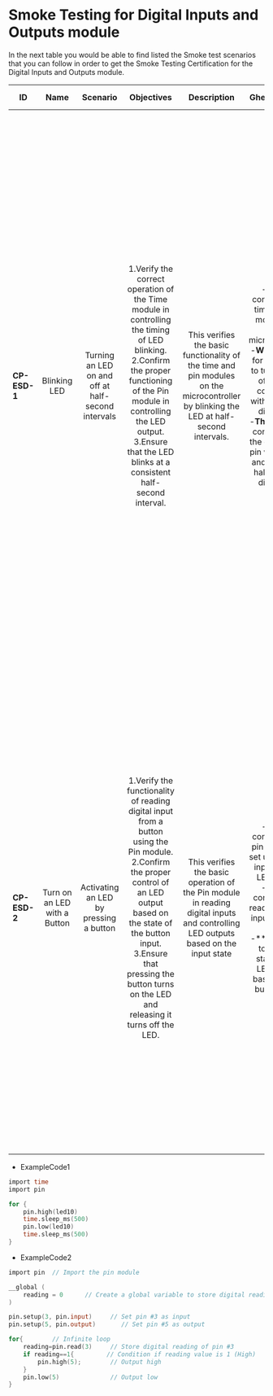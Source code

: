 # Smoke Testing for Digital Inputs and Outputs module

In the next table you would be able to find listed the Smoke test scenarios that you can follow in order to get the Smoke Testing Certification for the Digital Inputs and Outputs module.

  
| ID            | Name                         | Scenario                                           | Objectives                                                                                                                                                                                                                                                                   | Description                                                                                                                            | Gherkin Steps                                                                                                                                                                                                                                                                      | Steps                                                                                                                                                                                                                                                                                                                                                                                                                                                                                                                                                                                                                                                                                                                                                                                                                                                     | Expected results                                                                                                                                                                                                                                                                                                                                                                                                                                     | Code Example |
| ------------- | :------:                     | :------:                                           | :------:                                                                                                                                                                                                                                                                     | :------:                                                                                                                               | :------:                                                                                                                                                                                                                                                                           | :------:                                                                                                                                                                                                                                                                                                                                                                                                                                                                                                                                                                                                                                                                                                                                                                                                                                                  | :------:                                                                                                                                                                                                                                                                                                                                                                                                                                             | :------:     |
| **CP-ESD-1**  | Blinking LED                 | Turning an LED on and off at half-second intervals | 1.Verify the correct operation of the Time module in controlling the timing of LED blinking. <br>2.Confirm the proper functioning of the Pin module in controlling the LED output. <br>3.Ensure that the LED blinks at a consistent half-second interval.                    | This verifies the basic functionality of the time and pin modules on the microcontroller by blinking the LED at half-second intervals. | -**Given** I configure the time and pin modules on the microcontroller <br>-**When** I run a for loop code to turn on and off the pin configured within 500 ms difference <br>-**Then** The led connected to the configured pin will turn on and off with a half-second difference | 1.**Setup Hardware**: Connect the LED to the microcontroller's pin, ensuring proper wiring and connections.<br>2.**Configure Time and Pin Modules**: Set up the microcontroller environment to include the necessary Time and Pin modules. This may involve importing the required libraries or ensuring they are properly configured within the development environment.<br>3.**Load the Code**: Copy the provided code snippet into the microcontroller's development environment or IDE.<br>4.**Compile/Upload**: Compile the code if necessary and upload it to the microcontroller. Ensure that the upload process completes without errors.<br>5.**Run the Code**: Execute the uploaded code on the microcontroller. This may involve pressing a button or issuing a command, depending on the specific development environment and hardware setup. | 1.**Observe LED Behavior**: Watch the LED connected to the configured pin on the microcontroller. It should start blinking on and off at half-second intervals. <br> 2.**Verify Timing and Pin Control**: Ensure that the blinking pattern matches the expected behavior described in the test objectives. The LED should turn on for approximately 500 milliseconds and then turn off for the same duration, creating a half-second interval blink. | ExampleCode1 |
| **CP-ESD-2**  | Turn on an LED with a Button | Activating an LED by pressing a button             | 1.Verify the functionality of reading digital input from a button using the Pin module. <br>2.Confirm the proper control of an LED output based on the state of the button input. <br>3.Ensure that pressing the button turns on the LED and releasing it turns off the LED. | This verifies the basic operation of the Pin module in reading digital inputs and controlling LED outputs based on the input state     | -**Given** I configure the pin module to set up a button input and an LED output <br>-**When** I continuously read the digital input from the button <br>-** Then ** I toggle the state of the LED output based on the button input                                                | 1. **Setup Hardware**: Connect the button and LED to the microcontroller's pins, ensuring proper wiring and connections. <br>2. **Configure Pin Module**: Set up the microcontroller environment to include the necessary Pin module for button and LED control.<br>3. **Load the Code**: Copy the provided code snippet into the microcontroller's development environment or IDE.  <br>4. **Compile/Upload**: Compile the code if necessary and upload it to the microcontroller. Ensure that the upload process completes without errors.<br>5. **Run the Code**: Execute the uploaded code on the microcontroller. This may involve pressing a button or issuing a command, depending on the specific development environment and hardware setup.                                                                                                     | 1. ** Observe LED Behavior**: Pressing the button should turn on the LED, and releasing it should turn off the LED.<br>2. ** Verify Button Input**: Ensure that the LED state changes accurately according to the button press and release.<br>3. **Confirm Code Functionality**: Verify that the LED remains on as long as the button is held down and turns off when the button is released.                                                       | ExampleCode2 |

-   ExampleCode1
```v
import time
import pin

for {
	pin.high(led10)
	time.sleep_ms(500)
	pin.low(led10)
	time.sleep_ms(500)
}
```
-   ExampleCode2
```v
import pin  // Import the pin module

__global (
    reading = 0      // Create a global variable to store digital reading
)    

pin.setup(3, pin.input)     // Set pin #3 as input
pin.setup(5, pin.output)       // Set pin #5 as output

for{        // Infinite loop
    reading=pin.read(3)     // Store digital reading of pin #3
    if reading==1{         // Condition if reading value is 1 (High)
        pin.high(5);        // Output high
    }
    pin.low(5)              // Output low 
}
```